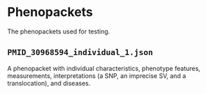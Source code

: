 # Phenopackets

The phenopackets used for testing.

## `PMID_30968594_individual_1.json`

A phenopacket with individual characteristics, phenotype features, measurements,
interpretations (a SNP, an imprecise SV, and a translocation), and diseases.
